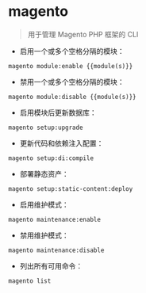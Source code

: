 # magento

> 用于管理 Magento PHP 框架的 CLI 

- 启用一个或多个空格分隔的模块：

`magento module:enable {{module(s)}}`

- 禁用一个或多个空格分隔的模块：

`magento module:disable {{module(s)}}`

- 启用模块后更新数据库：

`magento setup:upgrade`

- 更新代码和依赖注入配置：

`magento setup:di:compile`

- 部署静态资产：

`magento setup:static-content:deploy`

- 启用维护模式：

`magento maintenance:enable`

- 禁用维护模式：

`magento maintenance:disable`

- 列出所有可用命令：

`magento list`

[#]: contributors: ([潘潘])